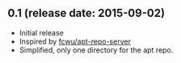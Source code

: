 ## 0.1 (release date: 2015-09-02)

 * Initial release
 * Inspired by [fcwu/apt-repo-server](https://github.com/fcwu/apt-repo-server)
 * Simplified, only one directory for the apt repo.

